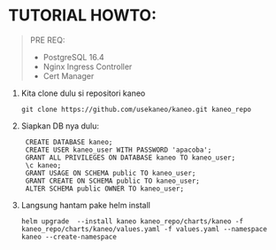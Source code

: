 # TUTORIAL HOWTO:

>  PRE REQ:
>
> - PostgreSQL 16.4
> - Nginx Ingress Controller
> - Cert Manager

1. Kita clone dulu si repositori kaneo

   ```shell
   git clone https://github.com/usekaneo/kaneo.git kaneo_repo
   ```
2. Siapkan DB nya dulu:

   ```pgsql
    CREATE DATABASE kaneo;
    CREATE USER kaneo_user WITH PASSWORD 'apacoba';
    GRANT ALL PRIVILEGES ON DATABASE kaneo TO kaneo_user;
    \c kaneo;
    GRANT USAGE ON SCHEMA public TO kaneo_user;
    GRANT CREATE ON SCHEMA public TO kaneo_user;
    ALTER SCHEMA public OWNER TO kaneo_user;
   ```
3. Langsung hantam pake helm install

   ```shell
   helm upgrade  --install kaneo kaneo_repo/charts/kaneo -f kaneo_repo/charts/kaneo/values.yaml -f values.yaml --namespace kaneo --create-namespace
   ```
